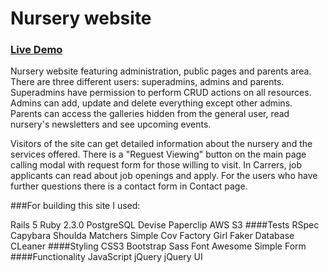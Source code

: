 # Nursery website

### [Live Demo](http://nursery-app.herokuapp.com/)

Nursery website featuring administration, public pages and parents area. There are three different users: superadmins, admins and parents. Superadmins have permission to perform CRUD actions on all resources. Admins can add, update and delete everything except other admins. Parents can access the galleries hidden from the general user, read nursery's newsletters and see upcoming events.

Visitors of the site can get detailed information about the nursery and the services offered. There is a "Reguest Viewing" button on the main page calling modal with request form for those willing to visit. In Carrers, job applicants can read about job openings and apply. For the users who have further questions there is a contact form in Contact page.

###For building this site I used:

   Rails 5
   Ruby 2.3.0
   PostgreSQL
   Devise
   Paperclip
   AWS S3
####Tests
   RSpec
   Capybara
   Shoulda Matchers
   Simple Cov
   Factory Girl
   Faker
   Database CLeaner
####Styling
   CSS3
   Bootstrap
   Sass
   Font Awesome
   Simple Form
####Functionality
   JavaScript
   jQuery
   jQuery UI

